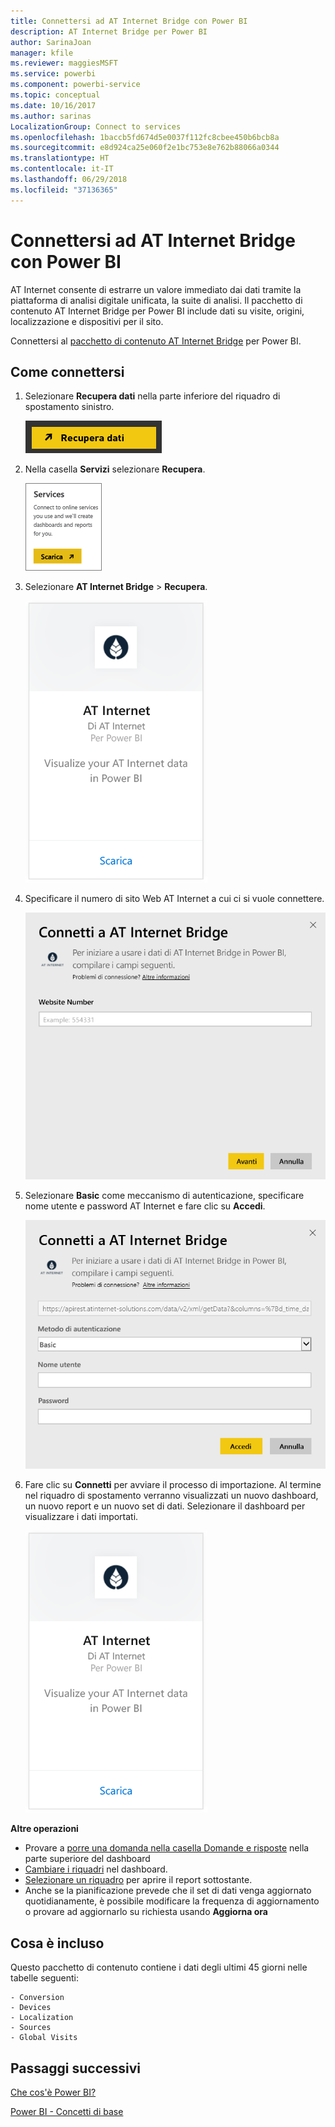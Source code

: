 ```yaml
---
title: Connettersi ad AT Internet Bridge con Power BI
description: AT Internet Bridge per Power BI
author: SarinaJoan
manager: kfile
ms.reviewer: maggiesMSFT
ms.service: powerbi
ms.component: powerbi-service
ms.topic: conceptual
ms.date: 10/16/2017
ms.author: sarinas
LocalizationGroup: Connect to services
ms.openlocfilehash: 1baccb5fd674d5e0037f112fc8cbee450b6bcb8a
ms.sourcegitcommit: e8d924ca25e060f2e1bc753e8e762b88066a0344
ms.translationtype: HT
ms.contentlocale: it-IT
ms.lasthandoff: 06/29/2018
ms.locfileid: "37136365"
---
```

# <a name="connect-to-at-internet-bridge-with-power-bi"></a>Connettersi ad AT Internet Bridge con Power BI
AT Internet consente di estrarre un valore immediato dai dati tramite la piattaforma di analisi digitale unificata, la suite di analisi. Il pacchetto di contenuto AT Internet Bridge per Power BI include dati su visite, origini, localizzazione e dispositivi per il sito.

Connettersi al [pacchetto di contenuto AT Internet Bridge](https://app.powerbi.com/getdata/services/at-internet-bridge) per Power BI.

## <a name="how-to-connect"></a>Come connettersi
1. Selezionare **Recupera dati** nella parte inferiore del riquadro di spostamento sinistro.
   
   ![](media/service-connect-to-at-internet/pbi_getdata.png) 
2. Nella casella **Servizi** selezionare **Recupera**.
   
   ![](media/service-connect-to-at-internet/pbi_getservices.png) 
3. Selezionare **AT Internet Bridge** \> **Recupera**.
   
   ![](media/service-connect-to-at-internet/atinternet.png)
4. Specificare il numero di sito Web AT Internet a cui ci si vuole connettere.
   
   ![](media/service-connect-to-at-internet/params.png)
5. Selezionare **Basic** come meccanismo di autenticazione, specificare nome utente e password AT Internet e fare clic su **Accedi**.
   
   ![](media/service-connect-to-at-internet/creds.png)
6. Fare clic su **Connetti** per avviare il processo di importazione. Al termine nel riquadro di spostamento verranno visualizzati un nuovo dashboard, un nuovo report e un nuovo set di dati. Selezionare il dashboard per visualizzare i dati importati.
   
    ![](media/service-connect-to-at-internet/atinternet.png)

**Altre operazioni**

* Provare a [porre una domanda nella casella Domande e risposte](power-bi-q-and-a.md) nella parte superiore del dashboard
* [Cambiare i riquadri](service-dashboard-edit-tile.md) nel dashboard.
* [Selezionare un riquadro](service-dashboard-tiles.md) per aprire il report sottostante.
* Anche se la pianificazione prevede che il set di dati venga aggiornato quotidianamente, è possibile modificare la frequenza di aggiornamento o provare ad aggiornarlo su richiesta usando **Aggiorna ora**

## <a name="whats-included"></a>Cosa è incluso
Questo pacchetto di contenuto contiene i dati degli ultimi 45 giorni nelle tabelle seguenti:  

    - Conversion  
    - Devices  
    - Localization  
    - Sources  
    - Global Visits  

## <a name="next-steps"></a>Passaggi successivi
[Che cos'è Power BI?](power-bi-overview.md)

[Power BI - Concetti di base](service-basic-concepts.md)

